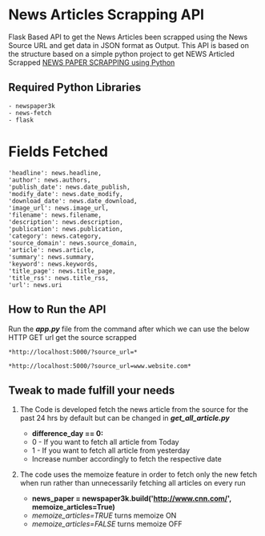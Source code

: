 # News Articles Scrapping API
Flask Based API to get the News Articles been scrapped using the News Source URL and get data in JSON format as Output.
This API is based on the structure based on a simple python project to get NEWS Articled Scrapped [NEWS PAPER SCRAPPING using Python](https://github.com/imakashsahu/News-Article-Scrapping)

## Required Python Libraries
```
- newspaper3k
- news-fetch
- flask
```

# Fields Fetched
```
'headline': news.headline, 
'author': news.authors, 
'publish_date': news.date_publish, 
'modify_date': news.date_modify,
'download_date': news.date_download,
'image_url': news.image_url,
'filename': news.filename,
'description': news.description,
'publication': news.publication,
'category': news.category,
'source_domain': news.source_domain,
'article': news.article,
'summary': news.summary,
'keyword': news.keywords,
'title_page': news.title_page,
'title_rss': news.title_rss,
'url': news.uri
```

## How to Run the API 

Run the ***app.py*** file from the command after which we can use the below HTTP GET url get the source scrapped
```
*http://localhost:5000/?source_url=*
```
```
*http://localhost:5000/?source_url=www.website.com*
```


## Tweak to made fulfill your needs
1. The Code is developed fetch the news article from the source for the past 24 hrs by default but can be changed in ***get_all_article.py***
   - **difference_day == 0:**
   - 0 - If you want to fetch all article from Today
   - 1 - If you want to fetch all article from yesterday
   - Increase number accordingly to fetch the respective date

2. The code uses the memoize feature in order to fetch only the new fetch when run rather than unnecessarily fetching all articles on every run
   - **news_paper = newspaper3k.build('http://www.cnn.com/', memoize_articles=True)**
   - *memoize_articles=TRUE* turns memoize ON
   - *memoize_articles=FALSE* turns memoize OFF
